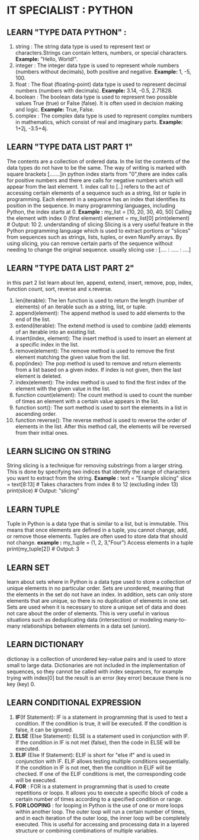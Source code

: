# IT SPECIALIST : PYTHON
  ## LEARN "TYPE DATA PYTHON" :
  1. string :
     The string data type is used to represent text or characters.Strings can contain letters, numbers, or special characters.
     **Example:** "Hello, World!".
  2. integer :
     The integer data type is used to represent whole numbers (numbers without decimals), both positive and negative.
     **Example:** 1, -5, 100.
  3. float :
     The float (floating-point) data type is used to represent decimal numbers (numbers with decimals).
     **Example:** 3.14, -0.5, 2.71828.
  4. boolean :
     The boolean data type is used to represent two possible values True (true) or False (false). It is often used in decision making and logic.
     **Example:** True, False.
  5. complex :
     The complex data type is used to represent complex numbers in mathematics, which consist of real and imaginary parts.
     **Example:** 1+2j, -3.5+4j.
## LEARN "TYPE DATA LIST PART 1"
  The contents are a collection of ordered data. In the list the contents of the data types do not have to be the same.
The way of writing is marked with square brackets […….]in python index starts from "0",there are index calls for positive numbers and there are calls for negative numbers which will appear from the last element.
    1. index call to [..]
    refers to the act of accessing certain elements of a sequence such as a string, list or tuple in programming. Each element in a sequence has an index that identifies its position in the sequence. In many programming languages, including Python, the index starts at 0.
    **Example :** 
    my_list = [10, 20, 30, 40, 50] 
    Calling the element with index 0 (first element)
    element = my_list[0]
    print(element)  # Output: 10
    2. understanding of slicing
    Slicing is a very useful feature in the Python programming language which is used to extract portions or "slices" from sequences such as strings, lists, tuples, or even NumPy arrays. By using slicing, you can remove certain parts of the sequence without needing to change the original sequence.
    usually slicing use :
  [.... : ..... : ....]
## LEARN "TYPE DATA LIST PART 2"
  in this part 2 list learn about len, append, extend, insert, remove, pop, index, function count, sort, reverse and x.reverse.
1. len(iterable): The len function is used to return the length (number of elements) of an iterable such as a string, list, or tuple.
2. append(element): The append method is used to add elements to the end of the list.
3. extend(iterable): The extend method is used to combine (add) elements of an iterable into an existing list.
4. insert(index, element): The insert method is used to insert an element at a specific index in the list.
5. remove(element): The remove method is used to remove the first element matching the given value from the list.
6. pop(index): The pop method is used to remove and return elements from a list based on a given index. If index is not given, then the last element is deleted.
7. index(element): The index method is used to find the first index of the element with the given value in the list.
8. function count(element): The count method is used to count the number of times an element with a certain value appears in the list.
9. function sort(): The sort method is used to sort the elements in a list in ascending order.
10. function reverse(): The reverse method is used to reverse the order of elements in the list. After this method call, the elements will be reversed from their initial ones.
## LEARN SLICING ON STRING
String slicing is a technique for removing substrings from a larger string. This is done by specifying two indices that identify the range of characters you want to extract from the string.
  **Example :** 
text = "Example slicing"
slice = text[8:13] # Takes characters from index 8 to 12 (excluding index 13)
print(slice) # Output: "slicing"
## LEARN TUPLE 
 Tuple in Python is a data type that is similar to a list, but is immutable. This means that once elements are defined in a tuple, you cannot change, add, or remove those elements. Tuples are often used to store data that should not change.
   **example :**
 my_tuple = (1, 2, 3,"Four")
 Access elements in a tuple
 print(my_tuple[2]) # Output: 3

 ## LEARN SET
   learn about sets where in Python is a data type used to store a collection of unique elements in no particular order. Sets are unordered, meaning that the elements in the set do not have an index. In addition, sets can only store elements that are unique, so there is no duplication of elements in one set.
Sets are used when it is necessary to store a unique set of data and does not care about the order of elements. This is very useful in various situations such as deduplicating data (intersection) or modeling many-to-many relationships between elements in a data set (union).
## LEARN DICTIONARY
dictionay is a collection of unordered key-value pairs and is used to store small to large data. Dictionaries are not included in the implementation of sequences, so they cannot be called with index sequences, for example trying with index[0] but the result is an error (key error) because there is no key (key) 0.
## LEARN CONDITIONAL EXPRESSION 
1. **IF**(If Statement):
IF is a statement in programming that is used to test a condition. If the condition is true, it will be executed. If the condition is false, it can be ignored.
2. **ELSE** (Else Statement):
ELSE is a statement used in conjunction with IF. If the condition in IF is not met (false), then the code in ELSE will be executed.
3. **ELIF** (Else If Statement):
ELIF is short for "else if" and is used in conjunction with IF. ELIF allows testing multiple conditions sequentially. If the condition in IF is not met, then the condition in ELIF will be checked. If one of the ELIF conditions is met, the corresponding code will be executed.
4. **FOR** :
FOR is a statement in programming that is used to create repetitions or loops. It allows you to execute a specific block of code a certain number of times according to a specified condition or range.
5. **FOR LOOPING** :
for looping in Python is the use of one or more loops within another loop. The outer loop will run a certain number of times, and in each iteration of the outer loop, the inner loop will be completely executed. This is useful for accessing and processing data in a layered structure or combining combinations of multiple variables.



  
     

